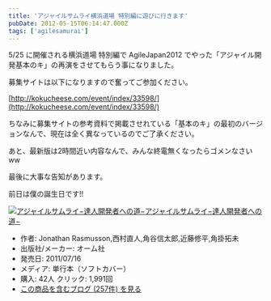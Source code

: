 ```yaml
---
title: 'アジャイルサムライ横浜道場 特別編に遊びに行きます'
pubDate: 2012-05-15T06:14:47.000Z
tags: ['agilesamurai']
---
```


5/25 に開催される横浜道場 特別編で AgileJapan2012 でやった「アジャイル開発基本のキ」の再演をさせてもらう事になりました。

募集サイトは以下になりますので奮ってご参加ください。

[http://kokucheese.com/event/index/33598/](http://kokucheese.com/event/index/33598/)

ちなみに募集サイトの参考資料で掲載させれている「基本のキ」の最初のバージョンなんで、現在は全く異なっているのでご了承ください。

あと、最新版は2時間近い内容なんで、みんな終電無くなったらゴメンなさいww

最後に大事な告知があります。

前日は僕の誕生日です!!

[![アジャイルサムライ−達人開発者への道−](https://images-fe.ssl-images-amazon.com/images/I/51flKufOVUL._SL160_.jpg)](http://www.amazon.co.jp/exec/obidos/ASIN/4274068560/nawoto07-22/)[アジャイルサムライ−達人開発者への道−](http://www.amazon.co.jp/exec/obidos/ASIN/4274068560/nawoto07-22/)

- 作者: Jonathan Rasmusson,西村直人,角谷信太郎,近藤修平,角掛拓未
- 出版社/メーカー: オーム社
- 発売日: 2011/07/16
- メディア: 単行本（ソフトカバー）
- 購入: 42人 クリック: 1,991回
- [この商品を含むブログ (257件) を見る](http://d.hatena.ne.jp/asin/4274068560/nawoto07-22)
